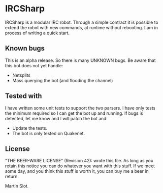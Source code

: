 IRCSharp
========
IRCSharp is a modular IRC robot. Through a simple contract it is possible to extend the robot  with new commands, at runtime without rebooting. I am in process of writing a quick start.

Known bugs
----------
This is an alpha release. So there is many UNKNOWN bugs. Be aware that this bot does not yet handle:

+ Netsplits
+ Mass querying the bot (and flooding the channel)

Tested with
-----------
I have written some unit tests to support the two parsers. I have only tests the minimum required so I can get the bot up and running. If bugs is detected, let me know and I will patch the bot and

+ Update the tests.
+ The bot is only tested on Quakenet.

License
-------
 "THE BEER-WARE LICENSE" (Revision 42):
 <msl0t> wrote this file. As long as you retain this notice you can do whatever you want with this stuff. If we meet some day, and you think this stuff is worth it, you can buy me a beer in return.

Martin Slot.